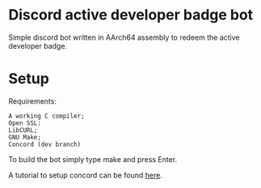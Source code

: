 # Discord active developer badge bot
Simple discord bot written in AArch64 assembly to redeem the active developer badge.

# Setup
Requirements:
```
A working C compiler;
Open SSL:
LibCURL;
GNU Make;
Concord (dev branch)
```
To build the bot simply type make and press Enter.

A tutorial to setup concord can be found [here](https://github.com/Cogmasters/concord/blob/dev/README.md).
